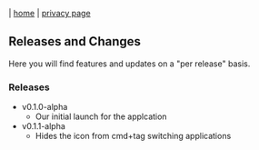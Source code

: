 | [home](https://kevin-wynn.github.io/menubar-for-ynab) | [privacy page](https://kevin-wynn.github.io/menubar-for-ynab/privacy)

## Releases and Changes

Here you will find features and updates on a "per release" basis.

### Releases
  - v0.1.0-alpha
    - Our initial launch for the applcation
  - v0.1.1-alpha
    - Hides the icon from cmd+tag switching applications